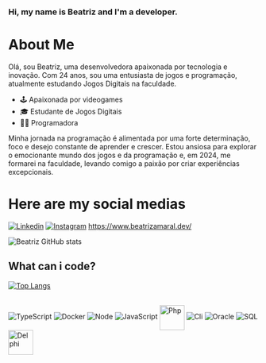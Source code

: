 ### Hi, my name is Beatriz and I'm a developer.
# About Me 
Olá, sou Beatriz, uma desenvolvedora apaixonada por tecnologia e inovação. Com 24 anos, sou uma entusiasta de jogos e programação, atualmente estudando Jogos Digitais na faculdade.

- 🕹️ Apaixonada por videogames
- 🎓 Estudante de Jogos Digitais
- 👩‍💻 Programadora

Minha jornada na programação é alimentada por uma forte determinação, foco e desejo constante de aprender e crescer. Estou ansiosa para explorar o emocionante mundo dos jogos e da programação e, em 2024, me formarei na faculdade, levando comigo a paixão por criar experiências excepcionais.

# Here are my social medias

[![Linkedin](https://img.shields.io/badge/LinkedIn-0077B5?style=for-the-badge&logo=linkedin&logoColor=white)](https://www.linkedin.com/in/beatrizg-amaral/)
[![Instagram](https://img.shields.io/badge/Instagram-E4405F?style=for-the-badge&logo=instagram&logoColor=white)](https://instagram.com/)
https://www.beatrizamaral.dev/




![Beatriz GitHub stats](https://github-readme-stats.vercel.app/api?username=beatriz-g-amaral&show_icons=true&theme=dark)

## What can i code?

[![Top Langs](https://github-readme-stats.vercel.app/api/top-langs/?username=beatriz-g-amaral&hide_progress=true)](https://github.com/anuraghazra/github-readme-stats)
<div style="display: inline_block"><br/>

  <img alignm="center" alt="TypeScript" src="https://badges.aleen42.com/src/typescript.svg" />
  <img alignm="center" alt="Docker" src="https://badges.aleen42.com/src/docker.svg" />
    <img alignm="center" alt="Node" src="https://badges.aleen42.com/src/node.svg" />
    <img alignm="center" alt="JavaScript" src="https://badges.aleen42.com/src/javascript.svg" />
   <img align="center" alt="Php" src="https://cdn.iconscout.com/icon/free/png-256/php-27-226042.png" alt="PHP logo" height="50" width="50">
    <img alignm="center" alt="Cli" src="https://badges.aleen42.com/src/cli.svg" />
  <img alignm="center" alt="Oracle" src="![oracle+original-1324760554740539051](https://user-images.githubusercontent.com/104391703/229206752-a29b8f4f-2840-4f4e-a36a-ef2b3765746d.svg)" />
  <img alignm="center" alt="SQL" src="![vscode+icons+type+sql-1324451491579630520](https://user-images.githubusercontent.com/104391703/229206831-74ce32f1-12e0-41df-8044-27539f83a17c.svg)" />
  <img alignm="center" alt="Delphi" src="https://icons-for-free.com/iconfiles/svg/0/vscode+icons+type+delphi-1324451275367722730.svg" height="50" width="50"/>
 </div><br/>
 
